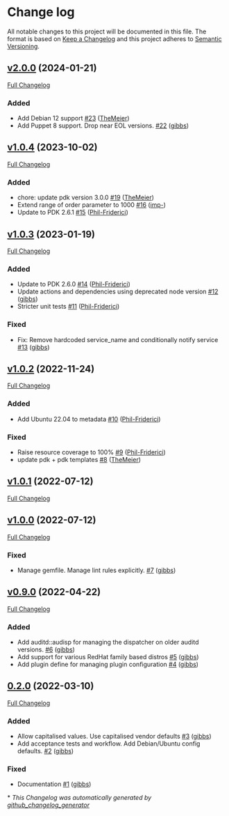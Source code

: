 # Change log

All notable changes to this project will be documented in this file. The format is based on [Keep a Changelog](http://keepachangelog.com/en/1.0.0/) and this project adheres to [Semantic Versioning](http://semver.org).

## [v2.0.0](https://github.com/gibbs/puppet-auditd/tree/v2.0.0) (2024-01-21)

[Full Changelog](https://github.com/gibbs/puppet-auditd/compare/v1.0.4...v2.0.0)

### Added

- Add Debian 12 support [\#23](https://github.com/gibbs/puppet-auditd/pull/23) ([TheMeier](https://github.com/TheMeier))
- Add Puppet 8 support. Drop near EOL versions. [\#22](https://github.com/gibbs/puppet-auditd/pull/22) ([gibbs](https://github.com/gibbs))

## [v1.0.4](https://github.com/gibbs/puppet-auditd/tree/v1.0.4) (2023-10-02)

[Full Changelog](https://github.com/gibbs/puppet-auditd/compare/v1.0.3...v1.0.4)

### Added

- chore: update pdk version 3.0.0 [\#19](https://github.com/gibbs/puppet-auditd/pull/19) ([TheMeier](https://github.com/TheMeier))
- Extend range of order parameter to 1000 [\#16](https://github.com/gibbs/puppet-auditd/pull/16) ([imp-](https://github.com/imp-))
- Update to PDK 2.6.1 [\#15](https://github.com/gibbs/puppet-auditd/pull/15) ([Phil-Friderici](https://github.com/Phil-Friderici))

## [v1.0.3](https://github.com/gibbs/puppet-auditd/tree/v1.0.3) (2023-01-19)

[Full Changelog](https://github.com/gibbs/puppet-auditd/compare/v1.0.2...v1.0.3)

### Added

- Update to PDK 2.6.0 [\#14](https://github.com/gibbs/puppet-auditd/pull/14) ([Phil-Friderici](https://github.com/Phil-Friderici))
- Update actions and dependencies using deprecated node version [\#12](https://github.com/gibbs/puppet-auditd/pull/12) ([gibbs](https://github.com/gibbs))
- Stricter unit tests [\#11](https://github.com/gibbs/puppet-auditd/pull/11) ([Phil-Friderici](https://github.com/Phil-Friderici))

### Fixed

- Fix: Remove hardcoded service\_name and conditionally notify service [\#13](https://github.com/gibbs/puppet-auditd/pull/13) ([gibbs](https://github.com/gibbs))

## [v1.0.2](https://github.com/gibbs/puppet-auditd/tree/v1.0.2) (2022-11-24)

[Full Changelog](https://github.com/gibbs/puppet-auditd/compare/v1.0.1...v1.0.2)

### Added

- Add Ubuntu 22.04 to metadata [\#10](https://github.com/gibbs/puppet-auditd/pull/10) ([Phil-Friderici](https://github.com/Phil-Friderici))

### Fixed

- Raise resource coverage to 100% [\#9](https://github.com/gibbs/puppet-auditd/pull/9) ([Phil-Friderici](https://github.com/Phil-Friderici))
- update pdk + pdk templates [\#8](https://github.com/gibbs/puppet-auditd/pull/8) ([TheMeier](https://github.com/TheMeier))

## [v1.0.1](https://github.com/gibbs/puppet-auditd/tree/v1.0.1) (2022-07-12)

[Full Changelog](https://github.com/gibbs/puppet-auditd/compare/v1.0.0...v1.0.1)

## [v1.0.0](https://github.com/gibbs/puppet-auditd/tree/v1.0.0) (2022-07-12)

[Full Changelog](https://github.com/gibbs/puppet-auditd/compare/v0.9.0...v1.0.0)

### Fixed

- Manage gemfile. Manage lint rules explicitly. [\#7](https://github.com/gibbs/puppet-auditd/pull/7) ([gibbs](https://github.com/gibbs))

## [v0.9.0](https://github.com/gibbs/puppet-auditd/tree/v0.9.0) (2022-04-22)

[Full Changelog](https://github.com/gibbs/puppet-auditd/compare/0.2.0...v0.9.0)

### Added

- Add auditd::audisp for managing the dispatcher on older auditd versions. [\#6](https://github.com/gibbs/puppet-auditd/pull/6) ([gibbs](https://github.com/gibbs))
- Add support for various RedHat family based distros [\#5](https://github.com/gibbs/puppet-auditd/pull/5) ([gibbs](https://github.com/gibbs))
- Add plugin define for managing plugin configuration [\#4](https://github.com/gibbs/puppet-auditd/pull/4) ([gibbs](https://github.com/gibbs))

## [0.2.0](https://github.com/gibbs/puppet-auditd/tree/0.2.0) (2022-03-10)

[Full Changelog](https://github.com/gibbs/puppet-auditd/compare/4ec932c1a3f15bd765d8d3eb262c1682ecdac624...0.2.0)

### Added

- Allow capitalised values. Use capitalised vendor defaults [\#3](https://github.com/gibbs/puppet-auditd/pull/3) ([gibbs](https://github.com/gibbs))
- Add acceptance tests and workflow. Add Debian/Ubuntu config defaults. [\#2](https://github.com/gibbs/puppet-auditd/pull/2) ([gibbs](https://github.com/gibbs))

### Fixed

- Documentation [\#1](https://github.com/gibbs/puppet-auditd/pull/1) ([gibbs](https://github.com/gibbs))



\* *This Changelog was automatically generated by [github_changelog_generator](https://github.com/github-changelog-generator/github-changelog-generator)*
